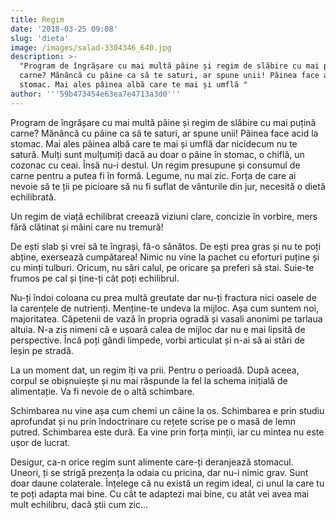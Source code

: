 ```yaml
---
title: Regim
date: '2018-03-25 09:08'
slug: 'dieta'
image: /images/salad-3304346_640.jpg
description: >-
  "Program de îngrășare cu mai multă pâine și regim de slăbire cu mai puțină
  carne? Mănâncă cu pâine ca să te saturi, ar spune unii! Pâinea face acid la
  stomac. Mai ales pâinea albă care te mai și umflă "
author: '''59b473454e63ea7e4713a3d0'''
---
```

<div class="kg-card-markdown"><p>Program de îngrășare cu mai multă pâine și regim de slăbire cu mai puțină carne? Mănâncă cu pâine ca să te saturi, ar spune unii! Pâinea face acid la stomac. Mai ales pâinea albă care te mai și umflă dar nicidecum nu te satură. Mulți sunt mulțumiți dacă au doar o pâine în stomac, o chiflă, un cozonac cu ceai. Însă nu-i destul. Un regim presupune și consumul de carne pentru a putea fi în formă. Legume, nu mai zic. Forța de care ai nevoie să te ții pe picioare să nu fi suflat de vânturile din jur, necesită o dietă echilibrată.</p>
<p>Un regim de viață echilibrat creează viziuni clare, concizie în vorbire, mers fără clătinat și mâini care nu tremură!</p>
<p>De ești slab și vrei să te îngrași, fă-o sănătos. De ești prea gras și nu te poți abține, exersează cumpătarea! Nimic nu vine la pachet cu eforturi puține și cu minți tulburi. Oricum, nu sări calul, pe oricare șa preferi să stai. Suie-te frumos pe cal și ține-ți cât poți echilibrul.</p>
<p>Nu-ți îndoi coloana cu prea multă greutate dar nu-ți fractura nici oasele de la carențele de nutrienți. Menține-te undeva la mijloc. Așa cum suntem noi, majoritatea. Căpetenii de vază în propria ogradă și vasali anonimi pe tarlaua altuia. N-a zis nimeni că e ușoară calea de mijloc dar nu e mai lipsită de perspective. Încă poți gândi limpede, vorbi articulat și n-ai să ai stări de leșin pe stradă.</p>
<p>La un moment dat, un regim îți va prii. Pentru o perioadă. După aceea, corpul se obișnuiește și nu mai răspunde la fel la schema inițială de alimentație. Va fi nevoie de o altă schimbare.</p>
<p>Schimbarea nu vine așa cum chemi un câine la os. Schimbarea e prin studiu aprofundat și nu prin îndoctrinare cu rețete scrise pe o masă de lemn putred. Schimbarea este dură. Ea vine prin forța minții, iar cu mintea nu este ușor de lucrat.</p>
<p>Desigur, ca-n orice regim sunt alimente care-ți deranjează stomacul. Uneori, ți se strigă prezența la odaia cu pricina, dar nu-i nimic grav. Sunt doar daune colaterale. Înțelege că nu există un regim ideal, ci unul la care tu te poți adapta mai bine. Cu cât te adaptezi mai bine, cu atât vei avea mai mult echilibru, dacă știi cum zic...</p>
</div>
    
